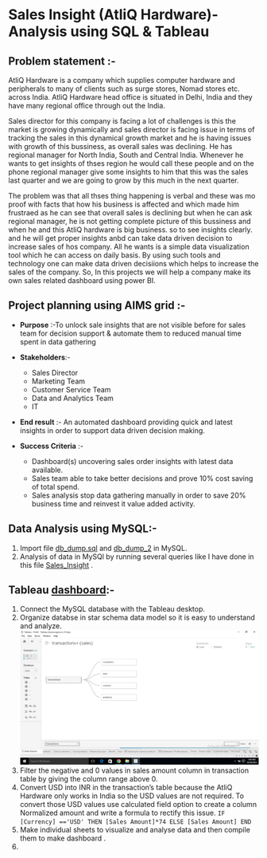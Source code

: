 # Sales Insight (AtliQ Hardware)- Analysis using SQL & Tableau 
## Problem statement :-
AtliQ Hardware is a company which supplies computer hardware and peripherals to many of clients such as surge stores, Nomad stores etc. across India. AtliQ Hardware head office is situated in Delhi, India and they have many regional office through out the India.

Sales director for this company is facing a lot of challenges is this the market is growing dynamically and sales director is facing issue in terms of tracking the sales in this dynamical growth market and he is having issues with growth of this bussiness, as overall sales was declining. He has regional manager for North India, South and Central India. Whenever he wants to get insights of thses region he would call these people and on the phone regional manager give some insights to him that this was the sales last quarter and we are going to grow by this much in the next quarter.

The problem was that all thses thing happening is verbal and these was mo proof with facts that how his business is affected and which made him frustraed as he can see that overall sales is declining but when he can ask regional manager, he is not getting complete picture of this bussiness and when he and this AtliQ hardware is big business. so to see insights clearly. and he will get proper insights anbd can take data driven decision to increase sales of hos company. All he wants is a simple data visualization tool which he can access on daily basis. By using such tools and technology one can make data driven decisiions which helps to increase the sales of the company. So, In this projects we will help a company make its own sales related dashboard using power BI.

## Project planning using AIMS grid :-
* **Purpose**  :-To unlock sale insights that are not visible before for sales team for decision support & automate them to reduced 
                       manual time spent in data gathering

* **Stakeholders**:-
  * Sales Director
  * Marketing Team
  * Customer Service Team
  * Data and Analytics Team
  * IT

* **End result** :- An automated dashboard providing quick and latest insights in order to support data driven decision making.

* **Success Criteria** :-
    * Dashboard(s) uncovering sales order insights with latest data available.
    * Sales team able to take better decisions and prove 10% cost saving of total spend.
    * Sales analysis stop data gathering manually in order to save 20% business time and reinvest it value added activity.

## Data Analysis using MySQL:-
1. Import file [db_dump.sql](https://github.com/Gunjan8/Sales_Insight_AtliQ_hardware/blob/main/db_dump.sql)  and [db_dump_2](https://github.com/Gunjan8/Sales_Insight_AtliQ_hardware/blob/main/db_dump_version_2%20(1).sql) in MySQL.
2. Analysis of data in MySQl by running several queries like I have done in this file [Sales_Insight](https://github.com/Gunjan8/Sales_Insight_AtliQ_hardware/blob/main/SalesInsight.sql) .

## Tableau [dashboard](https://public.tableau.com/app/profile/gunjan.chandak/viz/Sales_Insight_AtliQ_hardware/Dashboard-Profitanalysis):-
1. Connect the MySQL database with the Tableau desktop.
2. Organize  databse in star schema data model so it is easy to understand and analyze. ![Alt text](https://github.com/Gunjan8/Sales_Insight_AtliQ_hardware/blob/main/images/Screenshot%20(26).png)
3. Filter the negative and 0 values in sales amount column in transaction table by giving the column range above 0.
4. Convert USD into INR in the transaction’s table because the AtliQ Hardware only works in India so the USD values are not required. To convert those USD values use calculated field option to create a column Normalized amount and write a formula to rectify this issue. `IF [Currency] =='USD' THEN [Sales Amount]*74 ELSE [Sales Amount] END`
5. Make individual sheets to visualize and analyse data and then compile them to make dashboard .
6. 



      
    
   
              
